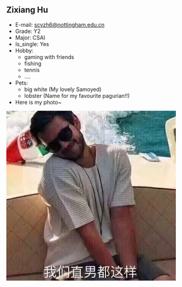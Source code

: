## Zixiang Hu

- E-mail: [scyzh6@nottingham.edu.cn](mailto:scyzh6@nottingham.edu.cn)
- Grade: Y2
- Major: CSAI
- Is_single: Yes
- Hobby:
  - gaming with friends
  - fishing
  - tennis
  - ....
- Pets: 
  - big white (My lovely Samoyed)
  - lobster (Name for my favourite pagurian!!)
- Here is my photo~

![Zack Hu](..\images\handsome.jpg)

